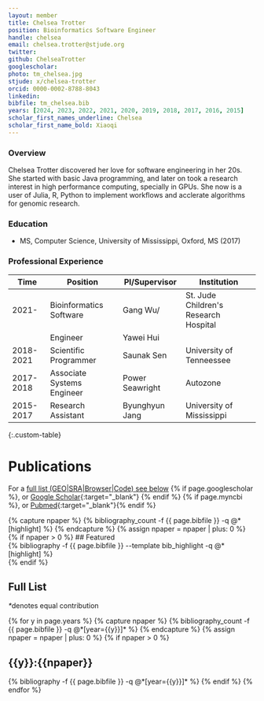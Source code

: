 ```yaml
---
layout: member
title: Chelsea Trotter
position: Bioinformatics Software Engineer
handle: chelsea
email: chelsea.trotter@stjude.org
twitter:
github: ChelseaTrotter
googlescholar: 
photo: tm_chelsea.jpg
stjude: x/chelsea-trotter
orcid: 0000-0002-8788-8043
linkedin:
bibfile: tm_chelsea.bib
years: [2024, 2023, 2022, 2021, 2020, 2019, 2018, 2017, 2016, 2015]
scholar_first_names_underline: Chelsea
scholar_first_name_bold: Xiaoqi
---
```


### Overview
Chelsea Trotter discovered her love for software engineering in her 20s. She started with basic Java programming, and later on took a research interest in high performance computing, specially in GPUs. She now is a user of Julia, R, Python to implement workflows and acclerate algorithms for genomic research. 

### Education
- MS, Computer Science, University of Mississippi, Oxford, MS (2017)

### Professional Experience

Time        | Position                   | PI/Supervisor   | Institution                           |
----------- | -----------                | -----------     | -----------                           |
2021-       | Bioinformatics Software    | Gang Wu/        | St. Jude Children's Research Hospital |
            | Engineer                   | Yawei Hui       |                                       |
2018-2021   | Scientific Programmer      | Saunak Sen      | University of Tenneessee              |
2017-2018   | Associate Systems Engineer | Power Seawright | Autozone                              |
2015-2017   | Research Assistant         | Byunghyun Jang  | University of Mississippi             |
{:.custom-table}

<!--more-->

# Publications

For a [full list (GEO\|SRA\|Browser\|Code) see below](#full-list)
{% if page.googlescholar %}, or [Google Scholar](https://scholar.google.com/citations?user={{page.googlescholar}}){:target="_blank"}
{% endif %} {% if page.myncbi %}, or [Pubmed](https://www.ncbi.nlm.nih.gov/myncbi/{{page.myncbi}}/bibliography/public/){:target="_blank"}{% endif %}


<div class="row">
  {% capture npaper %}
    {% bibliography_count -f {{ page.bibfile }} -q @*[highlight] %}
  {% endcapture %}
  {% assign npaper = npaper | plus: 0 %}
  {% if npaper > 0 %}
## Featured

<div class="publications_highlight">
  {% bibliography -f {{ page.bibfile }} --template bib_highlight -q @*[highlight] %}
</div>
{% endif %}

</div>

## Full List

<nobr><em>*</em>denotes equal contribution</nobr>
<div class="publications">
{% for y in page.years %}
  {% capture npaper %}
    {% bibliography_count -f {{ page.bibfile }} -q @*[year={{y}}]* %}
  {% endcapture %}
  {% assign npaper = npaper | plus: 0 %}
  {% if npaper > 0 %}
  <h2 class="year">{{y}}:{{npaper}}</h2>
  {% bibliography -f {{ page.bibfile }} -q @*[year={{y}}]* %}
  {% endif %}
{% endfor %}
</div>
